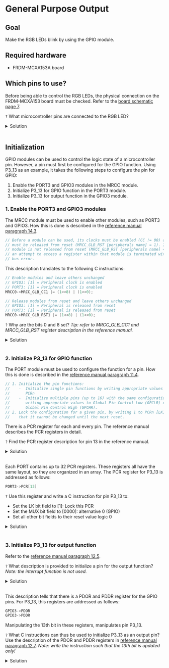 # General Purpose Output

## Goal

Make the RGB LEDs blink by using the GPIO module.

## Required hardware

- FRDM-MCXA153A board

## Which pins to use?

Before being able to control the RGB LEDs, the physical connection on the FRDM-MCXA153 board must be checked. Refer to the [board schematic page 7](./../../docs/datasheets/SPF-90829_A1.pdf#page=7).

`?` What microcontroller pins are connected to the RGB LED?

<details>
<summary>Solution</summary>
```C
// LED_RED:   PORT3 pin 12 (P3_12)
// LED_GREEN: PORT3 pin 13 (P3_13)
// LED_BLEU:  PORT3 pin 0 (P3_0)    
```
</details><br>

## Initialization

GPIO modules can be used to control the logic state of a microcontroller pin. However, a pin must first be configured for the GPIO function. Using P3_13 as an example, it takes the following steps to configure the pin for GPIO:

1. Enable the PORT3 and GPIO3 modules in the MRCC module.
2. Initialize P3_13 for GPIO function in the PORT3 module.
3. Initialize P3_13 for output function in the GPIO3 module.

### 1. Enable the PORT3 and GPIO3 modules

The MRCC module must be used to enable other modules, such as PORT3 and GPIO3. How this is done is described in the [reference manual paragraph 14.3](./../../docs/datasheets/MCXAP64M96FS3RM.pdf#14.3%20Functional%20description).

```C
// Before a module can be used, its clocks must be enabled (CC != 00) and it
// must be released from reset (MRCC_GLB_RST [peripherals name] = 1). If a
// module is not released from reset (MRCC_GLB_RST [peripherals name] = 0),
// an attempt to access a register within that module is terminated with a
// bus error.
```

This description translates to the following C instructions:

```C
// Enable modules and leave others unchanged
// GPIO3: [1] = Peripheral clock is enabled
// PORT3: [1] = Peripheral clock is enabled
MRCC0->MRCC_GLB_CC1 |= (1<<8) | (1<<0);

// Release modules from reset and leave others unchanged
// GPIO3: [1] = Peripheral is released from reset
// PORT3: [1] = Peripheral is released from reset
MRCC0->MRCC_GLB_RST1 |= (1<<8) | (1<<0);
```

`?` Why are the bits 0 and 8 set? *Tip: refer to MRCC_GLB_CC1 and MRCC_GLB_RST register description in the reference manual.*

<details>
<summary>Solution</summary>
```C
// According the MRCC_GLB_CC1 and MRCC_GLB_RST register diagrams:
// - GPIO3 is bit position 8
// - PORT3 is bit position 0
```
</details><br>

### 2. Initialize P3_13 for GPIO function

The PORT module must be used to configure the function for a pin. How this is done is described in the [reference manual paragraph 11.4](./../../docs/datasheets/MCXAP64M96FS3RM.pdf#11.4%20Initialization).

```C
// 1. Initialize the pin functions:
//    -  Initialize single pin functions by writing appropriate values to
//       PCRn
//    -  Initialize multiple pins (up to 16) with the same configuration by
//       writing appropriate values to Global Pin Control Low (GPCLR) or
//       Global Pin Control High (GPCHR).
// 2. Lock the configuration for a given pin, by writing 1 to PCRn [LK], so
//    that it cannot be changed until the next reset.
```

There is a PCR register for each and every pin. The reference manual describes the PCR registers in detail. 

`?` Find the PCR register description for pin 13 in the reference manual.

<details>
<summary>Solution</summary>
See sub-paragraph 11.6.1.16 Pin Control a (PCR10 - PCR13)
</details><br>

Each PORT contains up to 32 PCR registers. These registers all have the same layout, so they are organized in an array. The PCR register for P3_13 is addressed as follows:

```C
PORT3->PCR[13]
```

`?` Use this register and write a C instruction for pin P3_13 to:

- Set the LK bit field to [1]: Lock this PCR
- Set the MUX bit field to [0000]: alternative 0 (GPIO)
- Set all other bit fields to their reset value logic 0

<details>
<summary>Solution</summary>
```C
// 1. & 2.
//
// Configure P3_13
// LK : [1] = Locks this PCR
// INV: [0] = Does not invert
// IBE: [0] = Disables
// MUX: [0000] = Alternative 0 (GPIO)
// DSE: [0] = low drive strength is configured on the corresponding pin,
//            if the pin is configured as a digital output
// ODE: [0] = Disables
// SRE: [0] = Fast
// PE:  [0] = Disables
// PS:  [0] = n.a.
PORT3->PCR[13] = 0x00008000;
```
</details><br>

### 3. Initialize P3_13 for output function

Refer to the [reference manual paragraph 12.5](./../../docs/datasheets/MCXAP64M96FS3RM.pdf#12.5%20Initialization). 

`?` What description is provided to initialize a pin for the output function? *Note: the interrupt function is not used.*

<details>
<summary>Solution</summary>
```C
// 1. Initialize the GPIO pins for the output function:
//    a. Configure the output logic value for each pin by using Port Data
//       Output (PDOR).
//    b. Configure the direction for each pin by using Port Data Direction
//       (PDDR).
// 2. Interrupt function not used.
```
</details><br>

This description tells that there is a PDOR and PDDR register for the GPIO pins. For P3_13, this registers are addressed as follows:

```C
GPIO3->PDOR
GPIO3->PDDR
```

Manipulating the 13th bit in these registers, manipulates pin P3_13. 

`?` What C instructions can thus be used to initialize P3_13 as an output pin? Use the description of the PDOR and PDDR registers in [reference manual paragraph 12.7](./../../docs/datasheets/MCXAP64M96FS3RM.pdf#12.7%20Memory%20map%20and%20register%20definition). *Note: write the instruction such that the 13th bit is updated only!*

<details>
<summary>Solution</summary>
```C
// 1. a.
//
// PDO13: [1] = Logic level 1 – LED green off
GPIO3->PDOR |= (1<<13);

// 1. b.
//
// PDD13: [1] = Output
GPIO3->PDDR |= (1<<13);
```
</details><br>

## Pin toggling

After initialization the pin can be toggled by using the [PDOR](./../../docs/datasheets/MCXAP64M96FS3RM.pdf#12.7.1.4%20Port%20Data%20Output%20(PDOR)) register in the GPIO peripheral. Setting a bit in the PDOR can also be done by using the [PSOR](./../../docs/datasheets/MCXAP64M96FS3RM.pdf#12.7.1.4%20Port%20Set%20Output%20(PSOR)) register. For resetting a bit in the PDOR register, the [PCOR](./../../docs/datasheets/MCXAP64M96FS3RM.pdf#12.7.1.4%20Port%20Clear%20Output%20(PCOR)) register can be used.

`?` Finish the following while-loop:

```C
while(1)
{
    // LED green off
    // Write logic 1 to bit 13 in the GPIO3 PSOR register so the
    // corresponding bit in PDOR becomes 1
    < your code here >

    // Delay
    for(volatile int i=0; i<1000000; i++)
    {}

    // LED green on
    // Write logic 1 to bit 13 in the GPIO3 PCOR register so the
    // corresponding bit in PDOR becomes 0
    < your code here >

    // Delay
    for(volatile int i=0; i<1000000; i++)
    {}
}
```

<details>
<summary>Solution</summary>
```C
while(1)
{
    // LED green off
    // Write logic 1 to bit 13 in the GPIO3 PSOR register so the
    // corresponding bit in PDOR becomes 1
    GPIO3->PSOR = (1<<13);

    // Delay
    for(volatile int i=0; i<1000000; i++)
    {}

    // LED green on
    // Write logic 1 to bit 13 in the GPIO3 PCOR register so the
    // corresponding bit in PDOR becomes 0
    GPIO3->PCOR = (1<<13);

    // Delay
    for(volatile int i=0; i<1000000; i++)
    {}
}
```
</details><br>

The same blinking functionality could have been achieved by using the PDOR register of PORT3. For example, to turn off the green LED:
```C
GPIO3->PDOR |= (1<<13);
```

`?` Can you think of a reason why the registers PSOR and PCOR are available?

<details>
<summary>Answer</summary>
```C
// By using the PSOR and PCOR registers, there is no need to read the content of 
// the PDOR register for updating a single bit. If the bitwise operators must be 
// used, there are three actions involved: Read-Modify-Write. Hence, this is not
// not an atomic action, and can thus be interrupted. Writing to the PSOR or PCOR
// register is an atomic action.
```
</details><br>

## Test and verification

- Open the project general_purpose_output.
- Build and run the application.
- Verify that the green LED is blinking.

## Final assignment

- Update the while-loop to show the following blinking sequence:
```C
red -> green -> blue -> off -> red -> green -> blue -> off -> etc.
```